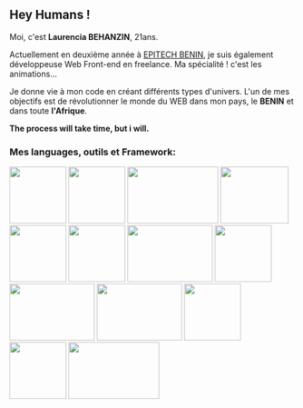 ## Hey Humans !

Moi, c'est **Laurencia BEHANZIN**, 21ans.

Actuellement en deuxième année à [EPITECH BENIN](https://www.epitech.bj), je suis également développeuse Web Front-end en freelance. Ma spécialité ! c'est les animations...

Je donne vie à mon code en créant différents types d'univers.
L'un de mes objectifs est de révolutionner le monde du WEB dans mon pays, le **BENIN** et dans toute **l'Afrique**.

**The process will take time, but i will.**

### Mes languages, outils et Framework:

<img src="https://www.developpez.com/public/images/news/js002.png" width="100px" height="100px">    <img src="https://encrypted-tbn0.gstatic.com/images?q=tbn:ANd9GcRp5AD9Rjg1jFR_rwCmjPx6BvvycjwXo7m3JN3aGTfiA7SIIJIlTC0drTDCxAWqtjm4YCg&usqp=CAU" width="100px" height="100px"> <img src="https://ucarecdn.com/cd01f55b-8ed9-40c2-a5bb-e860bf3a8fb0/" width="160px" height="100px"> <img src="https://testasoftware.com/assets/images/blog/thumbnails/haskell.png" width="120px" height="100px">  <img src="https://encrypted-tbn0.gstatic.com/images?q=tbn:ANd9GcTrKShVL0Wtu7j8luyhMdOhItyWIh2UmPNKYCaijWiMz63eGmQXuyi_xhOEglf9gXPEnN4&usqp=CAU" width="100px" height="100px"> <img src="https://encrypted-tbn0.gstatic.com/images?q=tbn:ANd9GcQ1ul9Gy8s9JggfnFP7UtEidRLCeMOCEHdMgO-HpqJcdXKDsSt_TcZ_bFLyYiXtzav-n18&usqp=CAU" width="100px" height="100px"> <img src="https://kiron-s3-1.s3.amazonaws.com/products/python-logo-name.png" width="150px" height="100px"> <img src="https://www.eewee.fr/wp-content/uploads/2015/06/git.jpg" width="100px" height="100px"> <img src="https://www.fullstackpython.com/img/logos/heroku.png" width="150px" height="100px"> <img src="https://codabee.com/wp-content/uploads/2019/05/flutter.png" width="150px" height="100px"> <img src="https://encrypted-tbn0.gstatic.com/images?q=tbn:ANd9GcQpngGRjYX1ca7qAADU3K6eGLj7ShQE3L2otdzfryl_Y9Ht2QRoQKYQbsXd36XIxMbYOw0&usqp=CAU" width="100px" height="100px"> <img src="https://encrypted-tbn0.gstatic.com/images?q=tbn:ANd9GcS3BJAOSb49jW8XDAHOEKPXAx6QtWn23K2mW_wC07x2NxrU_OQu56hXNwmMM-NuMaZuLEY&usqp=CAU" width="100px" height="100px"> <img src="https://camo.githubusercontent.com/febb239c674ea5929d40cbe0f3732b08be08fc54f288ad6985334a7746209619/68747470733a2f2f696d672e736869656c64732e696f2f62616467652f6d61726b646f776e2d2532333030303030302e7376673f267374796c653d666f722d7468652d6261646765266c6f676f3d6d61726b646f776e266c6f676f436f6c6f723d7768697465" width="160px" height="100px">
